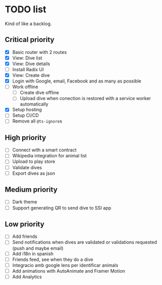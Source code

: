 # TODO list

Kind of like a backlog.

## Critical priority

- [x] Basic router with 2 routes
- [x] View: Dive list
- [x] View: Dive details
- [ ] Install Radix UI
- [x] View: Create dive
- [x] Login with Google, email, Facebook and as many as possible
- [ ] Work offline
  - [ ] Create dive offline
  - [ ] Upload dive when conection is restored with a service worker automatically
- [x] Setup hosting
- [ ] Setup CI/CD
- [ ] Remove all `@ts-ignore`s

## High priority

- [ ] Connect with a smart contract
- [ ] Wikipedia integration for animal list
- [ ] Upload to play store
- [ ] Validate dives
- [ ] Export dives as json

## Medium priority

- [ ] Dark theme
- [ ] Support generating QR to send dive to SSI app

## Low priority

- [ ] Add friends
- [ ] Send notifications when dives are validated or validations requested (push and maybe email)
- [ ] Add i18n in spanish
- [ ] Friends feed, see when they do a dive
- [ ] Integracio amb google lens per identificar animals
- [ ] Add animations with AutoAnimate and Framer Motion
- [ ] Add Analytics
